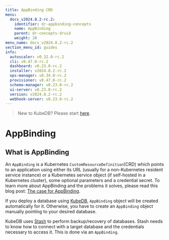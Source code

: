 ```yaml
---
title: AppBinding CRD
menu:
  docs_v2024.8.2-rc.2:
    identifier: dr-appbinding-concepts
    name: AppBinding
    parent: dr-concepts-druid
    weight: 20
menu_name: docs_v2024.8.2-rc.2
section_menu_id: guides
info:
  autoscaler: v0.32.0-rc.2
  cli: v0.47.0-rc.2
  dashboard: v0.23.0-rc.2
  installer: v2024.8.2-rc.2
  ops-manager: v0.34.0-rc.2
  provisioner: v0.47.0-rc.2
  schema-manager: v0.23.0-rc.2
  ui-server: v0.23.0-rc.2
  version: v2024.8.2-rc.2
  webhook-server: v0.23.0-rc.2
---
```


> New to KubeDB? Please start [here](/docs/v2024.8.2-rc.2/README).

# AppBinding

## What is AppBinding

An `AppBinding` is a Kubernetes `CustomResourceDefinition`(CRD) which points to an application using either its URL (usually for a non-Kubernetes resident service instance) or a Kubernetes service object (if self-hosted in a Kubernetes cluster), some optional parameters and a credential secret. To learn more about AppBinding and the problems it solves, please read this blog post: [The case for AppBinding](https://appscode.com/blog/post/the-case-for-appbinding).

If you deploy a database using [KubeDB](https://kubedb.com/docs/0.11.0/concepts/), `AppBinding` object will be created automatically for it. Otherwise, you have to create an `AppBinding` object manually pointing to your desired database.

KubeDB uses [Stash](https://appscode.com/products/stash/) to perform backup/recovery of databases. Stash needs to know how to connect with a target database and the credentials necessary to access it. This is done via an `AppBinding`.

[//]: # (## AppBinding CRD Specification)

[//]: # ()
[//]: # (Like any official Kubernetes resource, an `AppBinding` has `TypeMeta`, `ObjectMeta` and `Spec` sections. However, unlike other Kubernetes resources, it does not have a `Status` section.)

[//]: # ()
[//]: # (An `AppBinding` object created by `KubeDB` for PostgreSQL database is shown below,)

[//]: # ()
[//]: # (```yaml)

[//]: # (apiVersion: appcatalog.appscode.com/v1alpha1)

[//]: # (kind: AppBinding)

[//]: # (metadata:)

[//]: # (  name: quick-postgres)

[//]: # (  namespace: demo)

[//]: # (  labels:)

[//]: # (    app.kubernetes.io/component: database)

[//]: # (    app.kubernetes.io/instance: quick-postgres)

[//]: # (    app.kubernetes.io/managed-by: kubedb.com)

[//]: # (    app.kubernetes.io/name: postgres)

[//]: # (    app.kubernetes.io/version: "10.2"-v2)

[//]: # (    app.kubernetes.io/name: postgreses.kubedb.com)

[//]: # (    app.kubernetes.io/instance: quick-postgres)

[//]: # (spec:)

[//]: # (  type: kubedb.com/postgres)

[//]: # (  secret:)

[//]: # (    name: quick-postgres-auth)

[//]: # (  clientConfig:)

[//]: # (    service:)

[//]: # (      name: quick-postgres)

[//]: # (      path: /)

[//]: # (      port: 5432)

[//]: # (      query: sslmode=disable)

[//]: # (      scheme: postgresql)

[//]: # (  secretTransforms:)

[//]: # (    - renameKey:)

[//]: # (        from: POSTGRES_USER)

[//]: # (        to: username)

[//]: # (    - renameKey:)

[//]: # (        from: POSTGRES_PASSWORD)

[//]: # (        to: password)

[//]: # (  version: "10.2")

[//]: # (```)

[//]: # ()
[//]: # (Here, we are going to describe the sections of an `AppBinding` crd.)

[//]: # ()
[//]: # (### AppBinding `Spec`)

[//]: # ()
[//]: # (An `AppBinding` object has the following fields in the `spec` section:)

[//]: # ()
[//]: # (#### spec.type)

[//]: # ()
[//]: # (`spec.type` is an optional field that indicates the type of the app that this `AppBinding` is pointing to. Stash uses this field to resolve the values of `TARGET_APP_TYPE`, `TARGET_APP_GROUP` and `TARGET_APP_RESOURCE` variables of [BackupBlueprint]&#40;https://appscode.com/products/stash/latest/concepts/crds/backupblueprint/&#41; object.)

[//]: # ()
[//]: # (This field follows the following format: `<app group>/<resource kind>`. The above AppBinding is pointing to a `postgres` resource under `kubedb.com` group.)

[//]: # ()
[//]: # (Here, the variables are parsed as follows:)

[//]: # ()
[//]: # (|       Variable        |                                                               Usage                                                               |)

[//]: # (| --------------------- | --------------------------------------------------------------------------------------------------------------------------------- |)

[//]: # (| `TARGET_APP_GROUP`    | Represents the application group where the respective app belongs &#40;i.e: `kubedb.com`&#41;.                                            |)

[//]: # (| `TARGET_APP_RESOURCE` | Represents the resource under that application group that this appbinding represents &#40;i.e: `postgres`&#41;.                           |)

[//]: # (| `TARGET_APP_TYPE`     | Represents the complete type of the application. It's simply `TARGET_APP_GROUP/TARGET_APP_RESOURCE` &#40;i.e: `kubedb.com/postgres`&#41;. |)

[//]: # ()
[//]: # (#### spec.secret)

[//]: # ()
[//]: # (`spec.secret` specifies the name of the secret which contains the credentials that are required to access the database. This secret must be in the same namespace as the `AppBinding`.)

[//]: # ()
[//]: # (This secret must contain the following keys:)

[//]: # ()
[//]: # (PostgreSQL :)

[//]: # ()
[//]: # (| Key                 | Usage                                               |)

[//]: # (| ------------------- | --------------------------------------------------- |)

[//]: # (| `POSTGRES_USER`     | Username of the target database.                    |)

[//]: # (| `POSTGRES_PASSWORD` | Password for the user specified by `POSTGRES_USER`. |)

[//]: # ()
[//]: # (MySQL :)

[//]: # ()
[//]: # (| Key        | Usage                                          |)

[//]: # (| ---------- | ---------------------------------------------- |)

[//]: # (| `username` | Username of the target database.               |)

[//]: # (| `password` | Password for the user specified by `username`. |)

[//]: # ()
[//]: # (MongoDB :)

[//]: # ()
[//]: # (| Key        | Usage                                          |)

[//]: # (| ---------- | ---------------------------------------------- |)

[//]: # (| `username` | Username of the target database.               |)

[//]: # (| `password` | Password for the user specified by `username`. |)

[//]: # ()
[//]: # (Elasticsearch:)

[//]: # ()
[//]: # (|       Key        |          Usage          |)

[//]: # (| ---------------- | ----------------------- |)

[//]: # (| `ADMIN_USERNAME` | Admin username          |)

[//]: # (| `ADMIN_PASSWORD` | Password for admin user |)

[//]: # ()
[//]: # (#### spec.clientConfig)

[//]: # ()
[//]: # (`spec.clientConfig` defines how to communicate with the target database. You can use either an URL or a Kubernetes service to connect with the database. You don't have to specify both of them.)

[//]: # ()
[//]: # (You can configure following fields in `spec.clientConfig` section:)

[//]: # ()
[//]: # (- **spec.clientConfig.url**)

[//]: # ()
[//]: # (  `spec.clientConfig.url` gives the location of the database, in standard URL form &#40;i.e. `[scheme://]host:port/[path]`&#41;. This is particularly useful when the target database is running outside of the Kubernetes cluster. If your database is running inside the cluster, use `spec.clientConfig.service` section instead.)

[//]: # ()
[//]: # (  > Note that, attempting to use a user or basic auth &#40;e.g. `user:password@host:port`&#41; is not allowed. Stash will insert them automatically from the respective secret. Fragments &#40;"#..."&#41; and query parameters &#40;"?..."&#41; are not allowed either.)

[//]: # ()
[//]: # (- **spec.clientConfig.service**)

[//]: # ()
[//]: # (  If you are running the database inside the Kubernetes cluster, you can use Kubernetes service to connect with the database. You have to specify the following fields in `spec.clientConfig.service` section if you manually create an `AppBinding` object.)

[//]: # ()
[//]: # (  - **name :** `name` indicates the name of the service that connects with the target database.)

[//]: # (  - **scheme :** `scheme` specifies the scheme &#40;i.e. http, https&#41; to use to connect with the database.)

[//]: # (  - **port :** `port` specifies the port where the target database is running.)

[//]: # ()
[//]: # (- **spec.clientConfig.insecureSkipTLSVerify**)

[//]: # ()
[//]: # (  `spec.clientConfig.insecureSkipTLSVerify` is used to disable TLS certificate verification while connecting with the database. We strongly discourage to disable TLS verification during backup. You should provide the respective CA bundle through `spec.clientConfig.caBundle` field instead.)

[//]: # ()
[//]: # (- **spec.clientConfig.caBundle**)

[//]: # ()
[//]: # (  `spec.clientConfig.caBundle` is a PEM encoded CA bundle which will be used to validate the serving certificate of the database.)

[//]: # (## Next Steps)

[//]: # ()
[//]: # (- Learn how to use KubeDB to manage various databases [here]&#40;/docs/guides/README.md&#41;.)

[//]: # (- Want to hack on KubeDB? Check our [contribution guidelines]&#40;/docs/CONTRIBUTING.md&#41;.)
